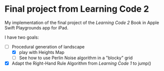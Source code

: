 # Final project from Learning Code 2

My implementation of the final project of the *Learning Code 2* Book
in Apple Swift Playgrounds app for iPad.

I have two goals:

 * [ ] Procedural generation of landscape
    * [x] play with Heights Map
    * [ ] See how to use Perlin Noise algorithm in a "blocky" grid
* [x] Adapt the Right-Hand Rule Algorithm from *Learning Code 1* to jump()